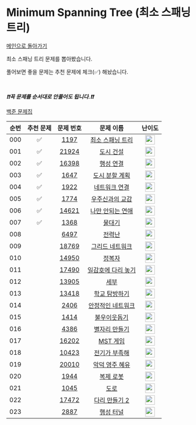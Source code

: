 # Minimum Spanning Tree (최소 스패닝 트리)

[메인으로 돌아가기](https://github.com/tony9402/baekjoon)

최소 스패닝 트리 문제를 뽑아봤습니다.

풀어보면 좋을 문제는 추천 문제에 체크(✅) 해놨습니다.

<br>

***❗️❗️꼭 문제를 순서대로 안풀어도 됩니다.❗️❗️***

[백준 문제집](https://www.acmicpc.net/workbook/view/7175)

| 순번  | 추천 문제 |                                   문제 번호                                   |                                     문제 이름                                      |                                        난이도                                         |
|:---:|:-----:|:-------------------------------------------------------------------------:|:------------------------------------------------------------------------------:|:----------------------------------------------------------------------------------:|
| 000 |   ✅   |  <a href="https://www.acmicpc.net/problem/1197" target="_blank">1197</a>  |  <a href="https://www.acmicpc.net/problem/1197" target="_blank">최소 스패닝 트리</a>  | <img height="25px" width="25px" src="https://static.solved.ac/tier_small/12.svg"/> |
| 001 |   ✅   | <a href="https://www.acmicpc.net/problem/21924" target="_blank">21924</a> |   <a href="https://www.acmicpc.net/problem/21924" target="_blank">도시 건설</a>    | <img height="25px" width="25px" src="https://static.solved.ac/tier_small/12.svg"/> |
| 002 |   ✅   | <a href="https://www.acmicpc.net/problem/16398" target="_blank">16398</a> |   <a href="https://www.acmicpc.net/problem/16398" target="_blank">행성 연결</a>    | <img height="25px" width="25px" src="https://static.solved.ac/tier_small/12.svg"/> |
| 003 |   ✅   |  <a href="https://www.acmicpc.net/problem/1647" target="_blank">1647</a>  |  <a href="https://www.acmicpc.net/problem/1647" target="_blank">도시 분할 계획</a>   | <img height="25px" width="25px" src="https://static.solved.ac/tier_small/12.svg"/> |
| 004 |   ✅   |  <a href="https://www.acmicpc.net/problem/1922" target="_blank">1922</a>  |   <a href="https://www.acmicpc.net/problem/1922" target="_blank">네트워크 연결</a>   | <img height="25px" width="25px" src="https://static.solved.ac/tier_small/12.svg"/> |
| 005 |   ✅   |  <a href="https://www.acmicpc.net/problem/1774" target="_blank">1774</a>  |  <a href="https://www.acmicpc.net/problem/1774" target="_blank">우주신과의 교감</a>   | <img height="25px" width="25px" src="https://static.solved.ac/tier_small/13.svg"/> |
| 006 |   ✅   | <a href="https://www.acmicpc.net/problem/14621" target="_blank">14621</a> | <a href="https://www.acmicpc.net/problem/14621" target="_blank">나만 안되는 연애</a>  | <img height="25px" width="25px" src="https://static.solved.ac/tier_small/13.svg"/> |
| 007 |   ✅   |  <a href="https://www.acmicpc.net/problem/1368" target="_blank">1368</a>  |     <a href="https://www.acmicpc.net/problem/1368" target="_blank">물대기</a>     | <img height="25px" width="25px" src="https://static.solved.ac/tier_small/14.svg"/> |
| 008 |       |  <a href="https://www.acmicpc.net/problem/6497" target="_blank">6497</a>  |     <a href="https://www.acmicpc.net/problem/6497" target="_blank">전력난</a>     | <img height="25px" width="25px" src="https://static.solved.ac/tier_small/12.svg"/> |
| 009 |       | <a href="https://www.acmicpc.net/problem/18769" target="_blank">18769</a> |  <a href="https://www.acmicpc.net/problem/18769" target="_blank">그리드 네트워크</a>  | <img height="25px" width="25px" src="https://static.solved.ac/tier_small/12.svg"/> |
| 010 |       | <a href="https://www.acmicpc.net/problem/14950" target="_blank">14950</a> |    <a href="https://www.acmicpc.net/problem/14950" target="_blank">정복자</a>     | <img height="25px" width="25px" src="https://static.solved.ac/tier_small/12.svg"/> |
| 011 |       | <a href="https://www.acmicpc.net/problem/17490" target="_blank">17490</a> | <a href="https://www.acmicpc.net/problem/17490" target="_blank">일감호에 다리 놓기</a> | <img height="25px" width="25px" src="https://static.solved.ac/tier_small/13.svg"/> |
| 012 |       | <a href="https://www.acmicpc.net/problem/13905" target="_blank">13905</a> |     <a href="https://www.acmicpc.net/problem/13905" target="_blank">세부</a>     | <img height="25px" width="25px" src="https://static.solved.ac/tier_small/13.svg"/> |
| 013 |       | <a href="https://www.acmicpc.net/problem/13418" target="_blank">13418</a> |  <a href="https://www.acmicpc.net/problem/13418" target="_blank">학교 탐방하기</a>   | <img height="25px" width="25px" src="https://static.solved.ac/tier_small/13.svg"/> |
| 014 |       |  <a href="https://www.acmicpc.net/problem/2406" target="_blank">2406</a>  |  <a href="https://www.acmicpc.net/problem/2406" target="_blank">안정적인 네트워크</a>  | <img height="25px" width="25px" src="https://static.solved.ac/tier_small/13.svg"/> |
| 015 |       |  <a href="https://www.acmicpc.net/problem/1414" target="_blank">1414</a>  |   <a href="https://www.acmicpc.net/problem/1414" target="_blank">불우이웃돕기</a>    | <img height="25px" width="25px" src="https://static.solved.ac/tier_small/13.svg"/> |
| 016 |       |  <a href="https://www.acmicpc.net/problem/4386" target="_blank">4386</a>  |   <a href="https://www.acmicpc.net/problem/4386" target="_blank">별자리 만들기</a>   | <img height="25px" width="25px" src="https://static.solved.ac/tier_small/13.svg"/> |
| 017 |       | <a href="https://www.acmicpc.net/problem/16202" target="_blank">16202</a> |   <a href="https://www.acmicpc.net/problem/16202" target="_blank">MST 게임</a>   | <img height="25px" width="25px" src="https://static.solved.ac/tier_small/13.svg"/> |
| 018 |       | <a href="https://www.acmicpc.net/problem/10423" target="_blank">10423</a> |  <a href="https://www.acmicpc.net/problem/10423" target="_blank">전기가 부족해</a>   | <img height="25px" width="25px" src="https://static.solved.ac/tier_small/13.svg"/> |
| 019 |       | <a href="https://www.acmicpc.net/problem/20010" target="_blank">20010</a> |  <a href="https://www.acmicpc.net/problem/20010" target="_blank">악덕 영주 혜유</a>  | <img height="25px" width="25px" src="https://static.solved.ac/tier_small/14.svg"/> |
| 020 |       |  <a href="https://www.acmicpc.net/problem/1944" target="_blank">1944</a>  |    <a href="https://www.acmicpc.net/problem/1944" target="_blank">복제 로봇</a>    | <img height="25px" width="25px" src="https://static.solved.ac/tier_small/15.svg"/> |
| 021 |       |  <a href="https://www.acmicpc.net/problem/1045" target="_blank">1045</a>  |     <a href="https://www.acmicpc.net/problem/1045" target="_blank">도로</a>      | <img height="25px" width="25px" src="https://static.solved.ac/tier_small/15.svg"/> |
| 022 |       | <a href="https://www.acmicpc.net/problem/17472" target="_blank">17472</a> |  <a href="https://www.acmicpc.net/problem/17472" target="_blank">다리 만들기 2</a>  | <img height="25px" width="25px" src="https://static.solved.ac/tier_small/15.svg"/> |
| 023 |       |  <a href="https://www.acmicpc.net/problem/2887" target="_blank">2887</a>  |    <a href="https://www.acmicpc.net/problem/2887" target="_blank">행성 터널</a>    | <img height="25px" width="25px" src="https://static.solved.ac/tier_small/16.svg"/> |
